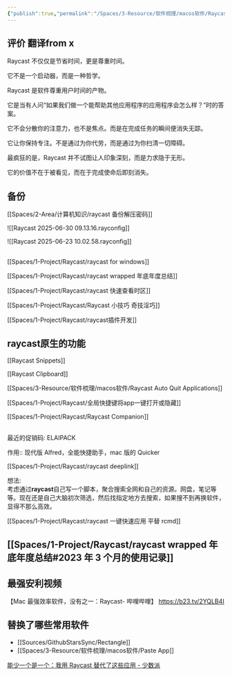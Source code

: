 ```yaml
---
{"publish":true,"permalink":"/Spaces/3-Resource/软件梳理/macos软件/Raycast.md","title":"Raycast","created":"2022-12-17","modified":"2025-07-30","published":"2025-07-30T23:33:34.815+08:00","tags":["macOS软件"],"cssclasses":""}
---
```



## 评价 翻译from x

Raycast 不仅仅是节省时间，更是尊重时间。

它不是一个启动器，而是一种哲学。

Raycast 是软件尊重用户时间的产物。

它是当有人问“如果我们做一个能帮助其他应用程序的应用程序会怎么样？”时的答案。

它不会分散你的注意力，也不是焦点。而是在完成任务的瞬间便消失无踪。

它让你保持专注。不是通过为你代劳，而是通过为你扫清一切障碍。

最疯狂的是，Raycast 并不试图让人印象深刻，而是力求隐于无形。

它的价值不在于被看见，而在于完成使命后即刻消失。

## 备份

[[Spaces/2-Area/计算机知识/raycast 备份解压密码]]

![[Raycast 2025-06-30 09.13.16.rayconfig]]

![[Raycast 2025-06-23 10.02.58.rayconfig]]

##

[[Spaces/1-Project/Raycast/raycast for windows]]

[[Spaces/1-Project/Raycast/raycast wrapped 年底年度总结]]

[[Spaces/1-Project/Raycast/raycast 快速查看时区]]

[[Spaces/1-Project/Raycast/Raycast 小技巧 奇技淫巧]]

[[Spaces/1-Project/Raycast/raycast插件开发]]

## raycast原生的功能

[[Raycast Snippets]]

[[Raycast Clipboard]]

[[Spaces/3-Resource/软件梳理/macos软件/Raycast Auto Quit Applications]]

[[Spaces/1-Project/Raycast/全局快捷键将app一键打开或隐藏]]

[[Spaces/1-Project/Raycast/Raycast Companion]]

##

最近的促销码: ELAIPACK

作用:: 现代版 Alfred，全能快捷助手，mac 版的 Quicker

[[Spaces/1-Project/Raycast/raycast deeplink]]

想法:  
考虑通过**raycast**自己写一个脚本，聚合搜索全网和自己的资源。网盘，笔记等等。现在还是自己大脑初次筛选，然后找指定地方去搜索，如果搜不到再换软件，显得不那么高效。

[[Spaces/1-Project/Raycast/raycast 一键快速应用 平替 rcmd]]

## [[Spaces/1-Project/Raycast/raycast wrapped 年底年度总结#2023 年 3 个月的使用记录]]

## 最强安利视频

【Mac 最强效率软件，没有之一：Raycast- 哔哩哔哩】 https://b23.tv/2YQLB4I

## 替换了哪些常用软件

- [[Sources/GithubStarsSync/Rectangle]]
- [[Spaces/3-Resource/软件梳理/macos软件/Paste App]]

[能少一个是一个：我用 Raycast 替代了这些应用 - 少数派](https://sspai.com/post/72540)
